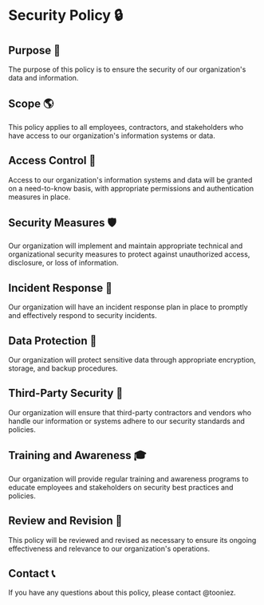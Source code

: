 # Security Policy 🔒

## Purpose 🎯

The purpose of this policy is to ensure the security of our organization's data and information.

## Scope 🌎

This policy applies to all employees, contractors, and stakeholders who have access to our organization's information systems or data.

## Access Control 🔑

Access to our organization's information systems and data will be granted on a need-to-know basis, with appropriate permissions and authentication measures in place.

## Security Measures 🛡️

Our organization will implement and maintain appropriate technical and organizational security measures to protect against unauthorized access, disclosure, or loss of information.

## Incident Response 🚨

Our organization will have an incident response plan in place to promptly and effectively respond to security incidents.

## Data Protection 📂

Our organization will protect sensitive data through appropriate encryption, storage, and backup procedures.

## Third-Party Security 🤝

Our organization will ensure that third-party contractors and vendors who handle our information or systems adhere to our security standards and policies.

## Training and Awareness 🎓

Our organization will provide regular training and awareness programs to educate employees and stakeholders on security best practices and policies.

## Review and Revision 🔄

This policy will be reviewed and revised as necessary to ensure its ongoing effectiveness and relevance to our organization's operations.

## Contact 📞

If you have any questions about this policy, please contact @tooniez.
